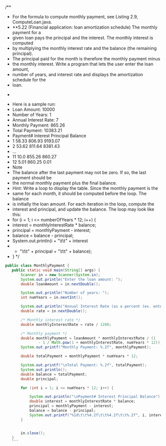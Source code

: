 /**
 * For the formula to compute monthly payment, see Listing 2.9, ComputeLoan.java.
 * **5.22 (Financial application: loan amortization schedule) The monthly payment for a
 * given loan pays the principal and the interest. The monthly interest is computed
 * by multiplying the monthly interest rate and the balance (the remaining principal).
 * The principal paid for the month is therefore the monthly payment minus
 * the monthly interest. Write a program that lets the user enter the loan amount,
 * number of years, and interest rate and displays the amortization schedule for the
 * loan.
 * <p>
 * Here is a sample run:
 * Loan Amount: 10000
 * Number of Years: 1
 * Annual Interest Rate: 7
 * Monthly Payment: 865.26
 * Total Payment: 10383.21
 * Payment# Interest Principal Balance
 * 1 58.33 806.93 9193.07
 * 2 53.62 811.64 8381.43
 * ...
 * 11 10.0 855.26 860.27
 * 12 5.01 860.25 0.01
 * Note
 * The balance after the last payment may not be zero. If so, the last payment should be
 * the normal monthly payment plus the final balance.
 * Hint: Write a loop to display the table. Since the monthly payment is the
 * same for each month, it should be computed before the loop. The balance
 * is initially the loan amount. For each iteration in the loop, compute the
 * interest and principal, and update the balance. The loop may look like this:
 * for (i = 1; i <= numberOfYears * 12; i++) {
 * interest = monthlyInterestRate * balance;
 * principal = monthlyPayment - interest;
 * balance = balance - principal;
 * System.out.println(i + "\t\t" + interest
 * + "\t\t" + principal + "\t\t" + balance);
 * }
 */

 ```java
public class MonthlyPayment {
    public static void main(String[] args) {
        Scanner in = new Scanner(System.in);
        System.out.println("Enter the loan amount: ");
        double loanAmount = in.nextDouble();

        System.out.println("Number of years: ");
        int numYears = in.nextInt();

        System.out.println("Annual Interest Rate (as a percent (ex. enter '7' for 7%)): ");
        double rate = in.nextDouble();

        /* Monthly interest rate */
        double monthlyInterestRate = rate / 1200;

        /* Monthly payment */
        double monthlyPayment = loanAmount * monthlyInterestRate / (1
                - 1 / Math.pow(1 + monthlyInterestRate, numYears * 12));
        System.out.printf("Monthly Payment: %.2f", monthlyPayment);

        double totalPayment = monthlyPayment * numYears * 12;

        System.out.printf("\nTotal Payment: %.2f", totalPayment);
        System.out.println();
        double balance = totalPayment;
        double principal;

        for (int i = 1; i <= numYears * 12; i++) {

            System.out.println("\nPayment# Interest Principal Balance");
            double interest = monthlyInterestRate * balance;
            principal = monthlyPayment - interest;
            balance = balance - principal;
            System.out.printf("%1d\t\t%4.2f\t\t%4.2f\t\t%.2f", i, interest, principal, balance);
        }


        in.close();
    }
    ```